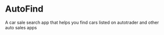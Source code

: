 # AutoFind
A car sale search app that helps you find cars listed on autotrader and other auto sales apps
